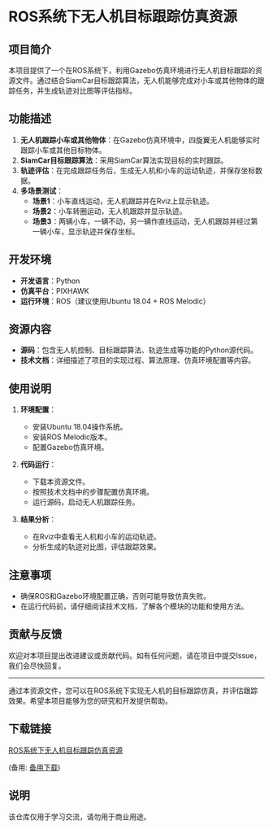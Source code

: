 # ROS系统下无人机目标跟踪仿真资源

## 项目简介

本项目提供了一个在ROS系统下，利用Gazebo仿真环境进行无人机目标跟踪的资源文件。通过结合SiamCar目标跟踪算法，无人机能够完成对小车或其他物体的跟踪任务，并生成轨迹对比图等评估指标。

## 功能描述

1. **无人机跟踪小车或其他物体**：在Gazebo仿真环境中，四旋翼无人机能够实时跟踪小车或其他目标物体。
2. **SiamCar目标跟踪算法**：采用SiamCar算法实现目标的实时跟踪。
3. **轨迹评估**：在完成跟踪任务后，生成无人机和小车的运动轨迹，并保存坐标数据。
4. **多场景测试**：
   - **场景1**：小车直线运动，无人机跟踪并在Rviz上显示轨迹。
   - **场景2**：小车转圈运动，无人机跟踪并显示轨迹。
   - **场景3**：两辆小车，一辆不动，另一辆作直线运动，无人机跟踪并经过第一辆小车，显示轨迹并保存坐标。

## 开发环境

- **开发语言**：Python
- **仿真平台**：PIXHAWK
- **运行环境**：ROS（建议使用Ubuntu 18.04 + ROS Melodic）

## 资源内容

- **源码**：包含无人机控制、目标跟踪算法、轨迹生成等功能的Python源代码。
- **技术文档**：详细描述了项目的实现过程、算法原理、仿真环境配置等内容。

## 使用说明

1. **环境配置**：
   - 安装Ubuntu 18.04操作系统。
   - 安装ROS Melodic版本。
   - 配置Gazebo仿真环境。

2. **代码运行**：
   - 下载本资源文件。
   - 按照技术文档中的步骤配置仿真环境。
   - 运行源码，启动无人机跟踪任务。

3. **结果分析**：
   - 在Rviz中查看无人机和小车的运动轨迹。
   - 分析生成的轨迹对比图，评估跟踪效果。

## 注意事项

- 确保ROS和Gazebo环境配置正确，否则可能导致仿真失败。
- 在运行代码前，请仔细阅读技术文档，了解各个模块的功能和使用方法。

## 贡献与反馈

欢迎对本项目提出改进建议或贡献代码。如有任何问题，请在项目中提交Issue，我们会尽快回复。

---

通过本资源文件，您可以在ROS系统下实现无人机的目标跟踪仿真，并评估跟踪效果。希望本项目能够为您的研究和开发提供帮助。

## 下载链接
[ROS系统下无人机目标跟踪仿真资源](https://pan.quark.cn/s/0e27536b49e1) 

(备用: [备用下载](https://pan.baidu.com/s/1OCVOIhwdGEOfO7mINTszuQ?pwd=1234))

## 说明

该仓库仅用于学习交流，请勿用于商业用途。
